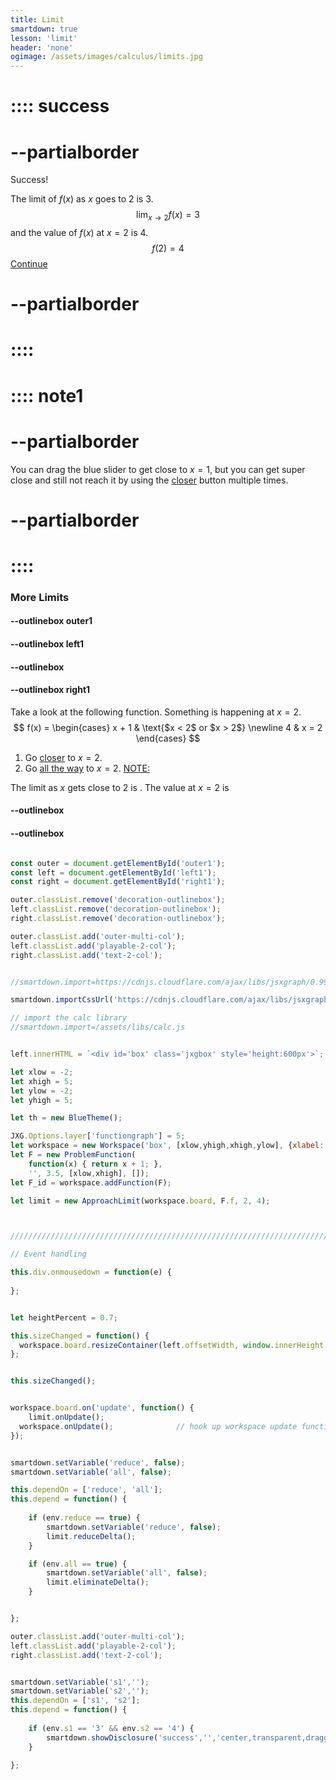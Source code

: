 ```yaml
---
title: Limit
smartdown: true
lesson: 'limit'
header: 'none'
ogimage: /assets/images/calculus/limits.jpg
---
```



# :::: success
# --partialborder
Success!

The limit of $f(x)$ as $x$ goes to $2$ is $3$.
$$\lim_{x \to 2} f(x) = 3$$
and the value of $f(x)$ at $x=2$ is 4.
$$f(2) = 4$$
[Continue](/pages/limit4)
# --partialborder
# ::::

# :::: note1 
# --partialborder
You can drag the blue slider to get close to $x=1$, but you can get super close and still not reach it by using the [closer](:=reduce=true) button multiple times.
# --partialborder
# ::::
### More Limits

#### --outlinebox outer1

#### --outlinebox left1


#### --outlinebox


#### --outlinebox right1
Take a look at the following function.  Something is happening at $x=2$.
$$ 
f(x) = \begin{cases} 
      	x + 1 & \text{$x < 2$ or $x > 2$} \newline
      	4 & x = 2 
   \end{cases}
$$

1. Go [closer](:=reduce=true) to $x=2$.  
2. Go [all the way](:=all=true) to $x=2$.
[NOTE:](::note1/tooltip,transparent)

The limit as $x$ gets close to $2$ is [](:?s1). 
The value at $x=2$ is [](:?s2)

#### --outlinebox
#### --outlinebox

 

```javascript /autoplay

const outer = document.getElementById('outer1');
const left = document.getElementById('left1');
const right = document.getElementById('right1');

outer.classList.remove('decoration-outlinebox');
left.classList.remove('decoration-outlinebox');
right.classList.remove('decoration-outlinebox');

outer.classList.add('outer-multi-col');
left.classList.add('playable-2-col');
right.classList.add('text-2-col');


//smartdown.import=https://cdnjs.cloudflare.com/ajax/libs/jsxgraph/0.99.7/jsxgraphcore.js

smartdown.importCssUrl('https://cdnjs.cloudflare.com/ajax/libs/jsxgraph/0.99.7/jsxgraph.css');

// import the calc library
//smartdown.import=/assets/libs/calc.js


left.innerHTML = `<div id='box' class='jxgbox' style='height:600px'>`;

let xlow = -2;
let xhigh = 5;
let ylow = -2;
let yhigh = 5;

let th = new BlueTheme();

JXG.Options.layer['functiongraph'] = 5;
let workspace = new Workspace('box', [xlow,yhigh,xhigh,ylow], {xlabel:'', ylabel:''});
let F = new ProblemFunction(
	function(x) { return x + 1; }, 
	'', 3.5, [xlow,xhigh], []);
let F_id = workspace.addFunction(F);

let limit = new ApproachLimit(workspace.board, F.f, 2, 4);



/////////////////////////////////////////////////////////////////////////////////////////

// Event handling

this.div.onmousedown = function(e) { 
  
};


let heightPercent = 0.7;

this.sizeChanged = function() {
  workspace.board.resizeContainer(left.offsetWidth, window.innerHeight * heightPercent);
};


this.sizeChanged();


workspace.board.on('update', function() {
	limit.onUpdate();
  workspace.onUpdate();              // hook up workspace update functions
});


smartdown.setVariable('reduce', false);
smartdown.setVariable('all', false);

this.dependOn = ['reduce', 'all'];  
this.depend = function() {
  
	if (env.reduce == true) {
		smartdown.setVariable('reduce', false);
		limit.reduceDelta();		
	}

	if (env.all == true) {
		smartdown.setVariable('all', false);
		limit.eliminateDelta();
	}


};

outer.classList.add('outer-multi-col');
left.classList.add('playable-2-col');
right.classList.add('text-2-col');


```


```javascript /autoplay

smartdown.setVariable('s1','');
smartdown.setVariable('s2','');
this.dependOn = ['s1', 's2'];  
this.depend = function() {
  
	if (env.s1 == '3' && env.s2 == '4') {
		smartdown.showDisclosure('success','','center,transparent,draggable,outline,closeable,shadow');
	}

};
```


